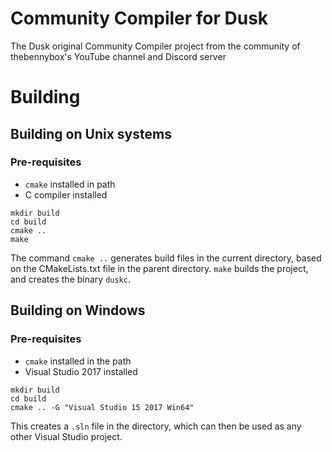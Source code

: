 # Community Compiler for Dusk

The Dusk original Community Compiler project from the community of thebennybox's YouTube channel and Discord server

# Building

## Building on Unix systems

### Pre-requisites

 -  `cmake` installed in path
 -  C compiler installed

```
mkdir build
cd build
cmake ..
make
```

The command `cmake ..` generates build files in the current directory, based on the CMakeLists.txt file in the parent directory.
`make` builds the project, and creates the binary `duskc`.

## Building on Windows

### Pre-requisites

 -  `cmake` installed in the path
 -  Visual Studio 2017 installed

```
mkdir build
cd build
cmake .. -G "Visual Studio 15 2017 Win64"
```

This creates a `.sln` file in the directory, which can then be used as any other Visual Studio project.
